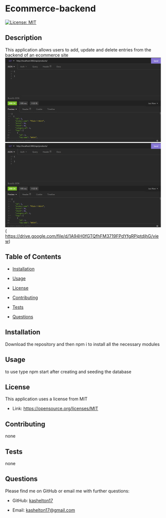 # Ecommerce-backend 
 [![License: MIT](https://img.shields.io/badge/License-MIT-yellow.svg)](https://opensource.org/licenses/MIT)

 
 ## Description 
 This application allows users to add, update and delete entries from the backend of an ecommerce site 
 [![Preview Image](./assets/images/previewImage1.png)](https://drive.google.com/file/d/1erVyRhbgvNmvMUQ-R74ZMQQUC1dm4JEB/view)
 ![Preview Image](./assets/images/previewImage1.png)( https://drive.google.com/file/d/1A94H0fGTQfhFM3719FPdYfgRPiptdjhG/view)
 
 ## Table of Contents 

 * [Installation](#installation) 

 * [Usage](#usage) 

 * [License](#license) 

 * [Contributing](#contributing) 

 * [Tests](#Tests) 

 * [Questions](#questions)

 
 ## Installation 
Download the repository and then npm i to install all the necessary modules

 
 ## Usage 
 to use type npm start after creating and seeding the database

 
 ## License 
 This application uses a license from MIT 
  
 * Link: https://opensource.org/licenses/MIT

 
 ## Contributing 
 none

 
 ## Tests 
 none

 
 ## Questions 
 Please find me on GitHub or email me with further questions:

 * GitHub: [kashelton17](https://github.com/kashelton17)

 * Email: kashelton17@gmail.com 
